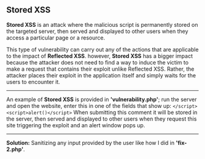 ## Stored XSS

**Stored XSS** is an attack where the malicious script is permanently stored on the targeted server, then served and displayed to other users when they access a particular page or a resource.

This type of vulnerability can carry out any of the actions that are applicable to the impact of **Reflected XSS**. however, **Stored XSS** has a bigger impact because the attacker does not need to find a way to induce the victim to make a request that contains their exploit unlike Reflected XSS. Rather, the attacker places their exploit in the application itself and simply waits for the users to encounter it.

---

An example of **Stored XSS** is provided in **'vulnerability.php'**; run the server and open the website, enter this in one of the fields that show up:
`</script><script>alert()</script>`
When submitting this comment it will be stored in the server, then served and displayed to other users when they request this site triggering the exploit and an alert window pops up.

---

**Solution:** Sanitizing any input provided by the user like how I did in **'fix-2.php'**.
